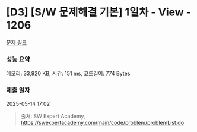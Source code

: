 # [D3] [S/W 문제해결 기본] 1일차 - View - 1206 

[문제 링크](https://swexpertacademy.com/main/code/problem/problemDetail.do?contestProbId=AV134DPqAA8CFAYh) 

### 성능 요약

메모리: 33,920 KB, 시간: 151 ms, 코드길이: 774 Bytes

### 제출 일자

2025-05-14 17:02



> 출처: SW Expert Academy, https://swexpertacademy.com/main/code/problem/problemList.do